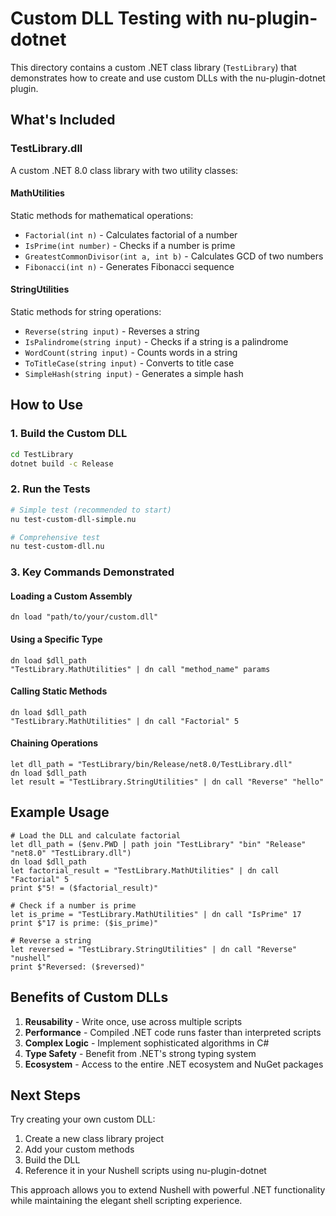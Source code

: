 # Custom DLL Testing with nu-plugin-dotnet

This directory contains a custom .NET class library (`TestLibrary`) that demonstrates how to create and use custom DLLs with the nu-plugin-dotnet plugin.

## What's Included

### TestLibrary.dll
A custom .NET 8.0 class library with two utility classes:

#### MathUtilities
Static methods for mathematical operations:
- `Factorial(int n)` - Calculates factorial of a number
- `IsPrime(int number)` - Checks if a number is prime
- `GreatestCommonDivisor(int a, int b)` - Calculates GCD of two numbers
- `Fibonacci(int n)` - Generates Fibonacci sequence

#### StringUtilities
Static methods for string operations:
- `Reverse(string input)` - Reverses a string
- `IsPalindrome(string input)` - Checks if a string is a palindrome
- `WordCount(string input)` - Counts words in a string
- `ToTitleCase(string input)` - Converts to title case
- `SimpleHash(string input)` - Generates a simple hash

## How to Use

### 1. Build the Custom DLL
```bash
cd TestLibrary
dotnet build -c Release
```

### 2. Run the Tests
```bash
# Simple test (recommended to start)
nu test-custom-dll-simple.nu

# Comprehensive test
nu test-custom-dll.nu
```

### 3. Key Commands Demonstrated

#### Loading a Custom Assembly
```nushell
dn load "path/to/your/custom.dll"
```

#### Using a Specific Type
```nushell
dn load $dll_path
"TestLibrary.MathUtilities" | dn call "method_name" params
```

#### Calling Static Methods
```nushell
dn load $dll_path
"TestLibrary.MathUtilities" | dn call "Factorial" 5
```

#### Chaining Operations
```nushell
let dll_path = "TestLibrary/bin/Release/net8.0/TestLibrary.dll"
dn load $dll_path
let result = "TestLibrary.StringUtilities" | dn call "Reverse" "hello"
```

## Example Usage

```nushell
# Load the DLL and calculate factorial
let dll_path = ($env.PWD | path join "TestLibrary" "bin" "Release" "net8.0" "TestLibrary.dll")
dn load $dll_path
let factorial_result = "TestLibrary.MathUtilities" | dn call "Factorial" 5
print $"5! = ($factorial_result)"

# Check if a number is prime
let is_prime = "TestLibrary.MathUtilities" | dn call "IsPrime" 17
print $"17 is prime: ($is_prime)"

# Reverse a string
let reversed = "TestLibrary.StringUtilities" | dn call "Reverse" "nushell"
print $"Reversed: ($reversed)"
```

## Benefits of Custom DLLs

1. **Reusability** - Write once, use across multiple scripts
2. **Performance** - Compiled .NET code runs faster than interpreted scripts
3. **Complex Logic** - Implement sophisticated algorithms in C#
4. **Type Safety** - Benefit from .NET's strong typing system
5. **Ecosystem** - Access to the entire .NET ecosystem and NuGet packages

## Next Steps

Try creating your own custom DLL:
1. Create a new class library project
2. Add your custom methods
3. Build the DLL
4. Reference it in your Nushell scripts using nu-plugin-dotnet

This approach allows you to extend Nushell with powerful .NET functionality while maintaining the elegant shell scripting experience. 